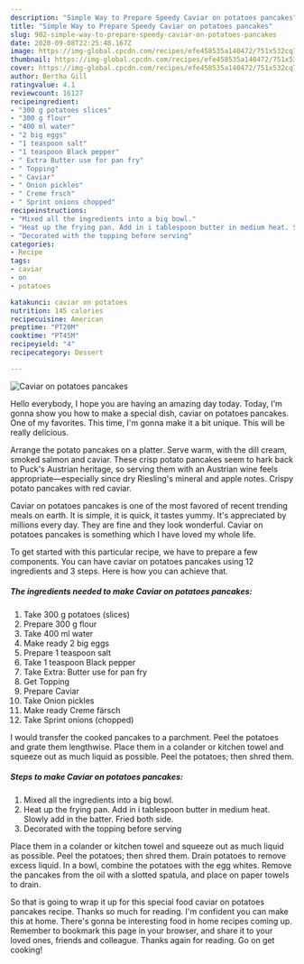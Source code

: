```yaml
---
description: "Simple Way to Prepare Speedy Caviar on potatoes pancakes"
title: "Simple Way to Prepare Speedy Caviar on potatoes pancakes"
slug: 902-simple-way-to-prepare-speedy-caviar-on-potatoes-pancakes
date: 2020-09-08T22:25:48.167Z
image: https://img-global.cpcdn.com/recipes/efe458535a140472/751x532cq70/caviar-on-potatoes-pancakes-recipe-main-photo.jpg
thumbnail: https://img-global.cpcdn.com/recipes/efe458535a140472/751x532cq70/caviar-on-potatoes-pancakes-recipe-main-photo.jpg
cover: https://img-global.cpcdn.com/recipes/efe458535a140472/751x532cq70/caviar-on-potatoes-pancakes-recipe-main-photo.jpg
author: Bertha Gill
ratingvalue: 4.1
reviewcount: 16127
recipeingredient:
- "300 g potatoes slices"
- "300 g flour"
- "400 ml water"
- "2 big eggs"
- "1 teaspoon salt"
- "1 teaspoon Black pepper"
- " Extra Butter use for pan fry"
- " Topping"
- " Caviar"
- " Onion pickles"
- " Creme frsch"
- " Sprint onions chopped"
recipeinstructions:
- "Mixed all the ingredients into a big bowl."
- "Heat up the frying pan. Add in i tablespoon butter in medium heat. Slowly add in the batter. Fried both side."
- "Decorated with the topping before serving"
categories:
- Recipe
tags:
- caviar
- on
- potatoes

katakunci: caviar on potatoes 
nutrition: 145 calories
recipecuisine: American
preptime: "PT20M"
cooktime: "PT45M"
recipeyield: "4"
recipecategory: Dessert

---
```



![Caviar on potatoes pancakes](https://img-global.cpcdn.com/recipes/efe458535a140472/751x532cq70/caviar-on-potatoes-pancakes-recipe-main-photo.jpg)

Hello everybody, I hope you are having an amazing day today. Today, I'm gonna show you how to make a special dish, caviar on potatoes pancakes. One of my favorites. This time, I'm gonna make it a bit unique. This will be really delicious.

Arrange the potato pancakes on a platter. Serve warm, with the dill cream, smoked salmon and caviar. These crisp potato pancakes seem to hark back to Puck&#39;s Austrian heritage, so serving them with an Austrian wine feels appropriate—especially since dry Riesling&#39;s mineral and apple notes. Crispy potato pancakes with red caviar.

Caviar on potatoes pancakes is one of the most favored of recent trending meals on earth. It is simple, it is quick, it tastes yummy. It's appreciated by millions every day. They are fine and they look wonderful. Caviar on potatoes pancakes is something which I have loved my whole life.


To get started with this particular recipe, we have to prepare a few components. You can have caviar on potatoes pancakes using 12 ingredients and 3 steps. Here is how you can achieve that.

<!--inarticleads1-->

##### The ingredients needed to make Caviar on potatoes pancakes:

1. Take 300 g potatoes (slices)
1. Prepare 300 g flour
1. Take 400 ml water
1. Make ready 2 big eggs
1. Prepare 1 teaspoon salt
1. Take 1 teaspoon Black pepper
1. Take  Extra: Butter use for pan fry
1. Get  Topping
1. Prepare  Caviar
1. Take  Onion pickles
1. Make ready  Creme färsch
1. Take  Sprint onions (chopped)


I would transfer the cooked pancakes to a parchment. Peel the potatoes and grate them lengthwise. Place them in a colander or kitchen towel and squeeze out as much liquid as possible. Peel the potatoes; then shred them. 

<!--inarticleads2-->

##### Steps to make Caviar on potatoes pancakes:

1. Mixed all the ingredients into a big bowl.
1. Heat up the frying pan. Add in i tablespoon butter in medium heat. Slowly add in the batter. Fried both side.
1. Decorated with the topping before serving


Place them in a colander or kitchen towel and squeeze out as much liquid as possible. Peel the potatoes; then shred them. Drain potatoes to remove excess liquid. In a bowl, combine the potatoes with the egg whites. Remove the pancakes from the oil with a slotted spatula, and place on paper towels to drain. 

So that is going to wrap it up for this special food caviar on potatoes pancakes recipe. Thanks so much for reading. I'm confident you can make this at home. There's gonna be interesting food in home recipes coming up. Remember to bookmark this page in your browser, and share it to your loved ones, friends and colleague. Thanks again for reading. Go on get cooking!
